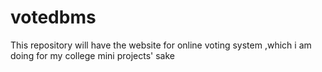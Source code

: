 # votedbms
This repository will have the website for online voting system ,which i am doing for my college mini projects' sake
